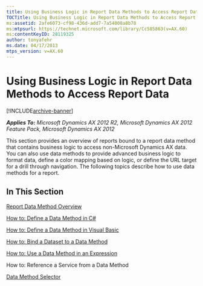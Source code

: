 ```yaml
---
title: Using Business Logic in Report Data Methods to Access Report Data
TOCTitle: Using Business Logic in Report Data Methods to Access Report Data
ms:assetid: 2afe6073-cf98-436d-add7-7a54008a8b78
ms:mtpsurl: https://technet.microsoft.com/library/Cc585863(v=AX.60)
ms:contentKeyID: 28119325
author: tonyafehr
ms.date: 04/17/2013
mtps_version: v=AX.60
---
```


# Using Business Logic in Report Data Methods to Access Report Data 


[!INCLUDE[archive-banner](includes/archive-banner.md)]


_**Applies To:** Microsoft Dynamics AX 2012 R2, Microsoft Dynamics AX 2012 Feature Pack, Microsoft Dynamics AX 2012_

This section provides an overview of reports bound to a report data method that contains business logic to access non-Microsoft Dynamics AX data. You can also use data methods to provide advanced business logic to format data, define a color mapping based on logic, or define the URL target for a drill through navigation. The following topics describe how to use data methods for a report.

## In This Section

[Report Data Method Overview](report-data-method-overview.md)

[How to: Define a Data Method in C\#](how-to-define-a-data-method-in-csharp.md)

[How to: Define a Data Method in Visual Basic](how-to-define-a-data-method-in-visual-basic.md)

[How to: Bind a Dataset to a Data Method](how-to-bind-a-dataset-to-a-data-method.md)

[How to: Use a Data Method in an Expression](how-to-use-a-data-method-in-an-expression.md)

How to: Reference a Service from a Data Method

[Data Method Selector](data-method-selector.md)

